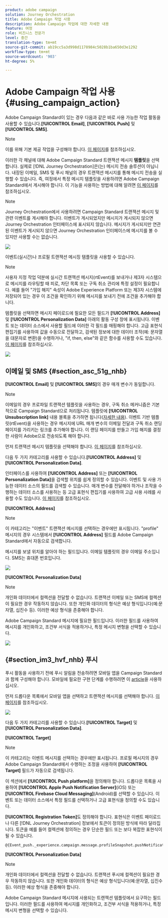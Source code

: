 ```yaml
---
product: adobe campaign
solution: Journey Orchestration
title: Adobe Campaign 작업 사용
description: Adobe Campaign 작업에 대한 자세한 내용
feature: 여정
role: 비즈니스 전문가
level: 중간
translation-type: tm+mt
source-git-commit: ab19cc5a3d998d1178984c5028b1ba650d3e1292
workflow-type: tm+mt
source-wordcount: '903'
ht-degree: 5%

---
```



# Adobe Campaign 작업 사용 {#using_campaign_action}

Adobe Campaign Standard이 있는 경우 다음과 같은 바로 사용 가능한 작업 활동을 사용할 수 있습니다.**[!UICONTROL Email]**, **[!UICONTROL Push]** 및 **[!UICONTROL SMS]**.

>[!NOTE]
>
>이를 위해 기본 제공 작업을 구성해야 합니다. [이 페이지](../action/working-with-adobe-campaign.md)를 참조하십시오.

이러한 각 채널에 대해 Adobe Campaign Standard 트랜잭션 메시지 **템플릿**&#x200B;을 선택합니다. 실제로 [!DNL Journey Orchestration]은(는) 메시지 전송 솔루션이 아닙니다. 내장된 이메일, SMS 및 푸시 채널의 경우 트랜잭션 메시지를 통해 메시지 전송을 실행할 수 있습니다. 즉, 여정에서 특정 메시지 템플릿을 사용하려면 Adobe Campaign Standard에서 게시해야 합니다. 이 기능을 사용하는 방법에 대해 알려면 [이 페이지](https://docs.adobe.com/content/help/ko-KR/campaign-standard/using/communication-channels/transactional-messaging/about-transactional-messaging.html)를 참조하십시오.

>[!NOTE]
>
>Journey Orchestration에서 사용하려면 Campaign Standard 트랜잭션 메시지 및 관련 이벤트를 게시해야 합니다. 이벤트가 게시되었지만 메시지가 게시되지 않으면 Journey Orchestration 인터페이스에 표시되지 않습니다. 메시지가 게시되지만 연관된 이벤트가 게시되지 않으면 Journey Orchestration 인터페이스에 메시지를 볼 수 있지만 사용할 수는 없습니다.

![](../assets/journey59.png)

이벤트(실시간)나 프로필 트랜잭션 메시징 템플릿을 사용할 수 있습니다.

>[!NOTE]
>
>사용자 지정 작업 덕분에 실시간 트랜잭션 메시지(rtEvent)를 보내거나 제3자 시스템으로 메시지를 라우팅할 때 피로, 차단 목록 또는 구독 취소 관리에 특정 설정이 필요합니다. 예를 들어 &quot;가입 해지&quot; 속성이 Adobe Experience Platform 또는 제3자 시스템에 저장되어 있는 경우 이 조건을 확인하기 위해 메시지를 보내기 전에 조건을 추가해야 합니다.

템플릿을 선택하면 메시지 페이로드에 필요한 모든 필드가 **[!UICONTROL Address]** 및 **[!UICONTROL Personalization Data]** 아래의 활동 구성 창에 표시됩니다. 이벤트 또는 데이터 소스에서 사용할 필드에 이러한 각 필드를 매핑해야 합니다. 고급 표현식 편집기를 사용하여 값을 수동으로 전달하고, 검색된 정보에 대한 데이터 조작(예: 문자열을 대문자로 변환)을 수행하거나, &quot;if, then, else&quot;와 같은 함수를 사용할 수도 있습니다. [이 페이지](../expression/expressionadvanced.md)를 참조하십시오.

![](../assets/journey60.png)

## 이메일 및 SMS {#section_asc_51g_nhb}

**[!UICONTROL Email]** 및 **[!UICONTROL SMS]**&#x200B;의 경우 매개 변수가 동일합니다.

>[!NOTE]
>
>이메일의 경우 프로파일 트랜잭션 템플릿을 사용하는 경우, 구독 취소 메커니즘은 기본적으로 Campaign Standard으로 처리됩니다. 템플릿에 **[!UICONTROL Unsubscription link]** 내용 블록을 추가하면 됩니다([자세한 내용](https://docs.adobe.com/content/help/en/campaign-standard/using/communication-channels/transactional-messaging/about-transactional-messaging.html)). 이벤트 기반 템플릿(rtEvent)을 사용하는 경우 메시지에 URL 매개 변수의 이메일 전달과 구독 취소 랜딩 페이지를 가리키는 링크를 추가해야 합니다. 이 랜딩 페이지를 만들고 가입 해지를 결정한 사람이 Adobe으로 전송되도록 해야 합니다.

먼저 트랜잭션 메시지 템플릿을 선택해야 합니다. [이 페이지](../building-journeys/about-action-activities.md)를 참조하십시오.

다음 두 가지 카테고리를 사용할 수 있습니다.**[!UICONTROL Address]** 및 **[!UICONTROL Personalization Data]**.

인터페이스를 사용하여 **[!UICONTROL Address]** 또는 **[!UICONTROL Personalization Data]**&#x200B;을 검색할 위치를 쉽게 정의할 수 있습니다. 이벤트 및 사용 가능한 데이터 소스의 필드를 검색할 수 있습니다. 매개 변수를 전달해야 하거나 조작을 수행하는 데이터 소스를 사용하는 등 고급 표현식 편집기를 사용하여 고급 사용 사례를 사용할 수도 있습니다. [이 페이지](../expression/expressionadvanced.md)를 참조하십시오.

**[!UICONTROL Address]**

>[!NOTE]
>
>이 카테고리는 &quot;이벤트&quot; 트랜잭션 메시지를 선택하는 경우에만 표시됩니다. &quot;profile&quot; 메시지의 경우 시스템에서 **[!UICONTROL Address]** 필드를 Adobe Campaign Standard에서 자동으로 검색합니다.

메시지를 보낼 위치를 알아야 하는 필드입니다. 이메일 템플릿의 경우 이메일 주소입니다. SMS는 휴대폰 번호입니다.

![](../assets/journey61.png)

**[!UICONTROL Personalization Data]**

>[!NOTE]
>
>개인화 데이터에서 컬렉션을 전달할 수 없습니다. 트랜잭션 이메일 또는 SMS에 컬렉션이 필요한 경우 작동하지 않습니다. 또한 개인화 데이터의 형식은 예상 형식입니다(예:문자열, 십진수 등). 이러한 예상 형식을 존중해야 합니다.

Adobe Campaign Standard 메시지에 필요한 필드입니다. 이러한 필드를 사용하여 메시지를 개인화하고, 조건부 서식을 적용하거나, 특정 메시지 변형을 선택할 수 있습니다.

![](../assets/journey62.png)

## {#section_im3_hvf_nhb} 푸시

푸시 활동을 사용하기 전에 푸시 알림을 전송하려면 모바일 앱을 Campaign Standard과 함께 구성해야 합니다. 모바일에 필요한 구현 단계를 수행하려면 이 [article](https://helpx.adobe.com/kr/campaign/kb/integrate-mobile-sdk.html)을 사용하십시오.

먼저 드롭다운 목록에서 모바일 앱을 선택하고 트랜잭션 메시지를 선택해야 합니다. [이 페이지](../building-journeys/about-action-activities.md)를 참조하십시오.

![](../assets/journey62bis.png)

다음 두 가지 카테고리를 사용할 수 있습니다.**[!UICONTROL Target]** 및 **[!UICONTROL Personalization Data]**.

**[!UICONTROL Target]**

>[!NOTE]
>
>이 카테고리는 이벤트 메시지를 선택하는 경우에만 표시됩니다. 프로필 메시지의 경우 Adobe Campaign Standard에서 수행하는 조정을 사용하여 **[!UICONTROL Target]** 필드가 자동으로 검색됩니다.

이 섹션에서 **[!UICONTROL Push platform]**&#x200B;을 정의해야 합니다. 드롭다운 목록을 사용하여 **[!UICONTROL Apple Push Notification Server]**(iOS) 또는 **[!UICONTROL Firebase Cloud Messaging]**(Android)를 선택할 수 있습니다. 이벤트 또는 데이터 소스에서 특정 필드를 선택하거나 고급 표현식을 정의할 수도 있습니다.

**[!UICONTROL Registration Token]**&#x200B;도 정의해야 합니다. 표현식은 이벤트 페이로드나 다른 [!DNL Journey Orchestration] 정보에서 토큰이 정의된 방식에 따라 달라집니다. 토큰을 예를 들어 컬렉션에 정의하는 경우 단순한 필드 또는 보다 복잡한 표현식이 될 수 있습니다.

```
@{Event_push._experience.campaign.message.profileSnapshot.pushNotificationTokens.first().token}
```

**[!UICONTROL Personalization Data]**

>[!NOTE]
>
>개인화 데이터에서 컬렉션을 전달할 수 없습니다. 트랜잭션 푸시에 컬렉션이 필요한 경우 작동하지 않습니다. 또한 개인화 데이터의 형식은 예상 형식입니다(예:문자열, 십진수 등). 이러한 예상 형식을 존중해야 합니다.

Adobe Campaign Standard 메시지에 사용되는 트랜잭션 템플릿에서 요구하는 필드입니다. 이러한 필드를 사용하여 메시지를 개인화하고, 조건부 서식을 적용하거나, 특정 메시지 변형을 선택할 수 있습니다.
